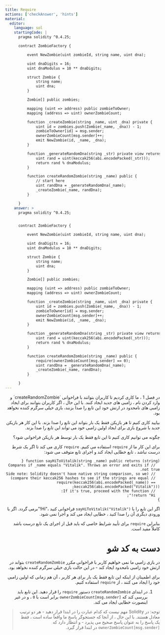 ```yaml
---
title: Require
actions: ['checkAnswer', 'hints']
material:
  editor:
    language: sol
    startingCode: |
      pragma solidity ^0.4.25;

      contract ZombieFactory {

          event NewZombie(uint zombieId, string name, uint dna);

          uint dnaDigits = 16;
          uint dnaModulus = 10 ** dnaDigits;

          struct Zombie {
              string name;
              uint dna;
          }

          Zombie[] public zombies;

          mapping (uint => address) public zombieToOwner;
          mapping (address => uint) ownerZombieCount;

          function _createZombie(string _name, uint _dna) private {
              uint id = zombies.push(Zombie(_name, _dna)) - 1;
              zombieToOwner[id] = msg.sender;
              ownerZombieCount[msg.sender]++;
              emit NewZombie(id, _name, _dna);
          }

          function _generateRandomDna(string _str) private view returns (uint) {
              uint rand = uint(keccak256(abi.encodePacked(_str)));
              return rand % dnaModulus;
          }

          function createRandomZombie(string _name) public {
              // start here
              uint randDna = _generateRandomDna(_name);
              _createZombie(_name, randDna);
          }

      }
    answer: >
      pragma solidity ^0.4.25;


      contract ZombieFactory {

          event NewZombie(uint zombieId, string name, uint dna);

          uint dnaDigits = 16;
          uint dnaModulus = 10 ** dnaDigits;

          struct Zombie {
              string name;
              uint dna;
          }

          Zombie[] public zombies;

          mapping (uint => address) public zombieToOwner;
          mapping (address => uint) ownerZombieCount;

          function _createZombie(string _name, uint _dna) private {
              uint id = zombies.push(Zombie(_name, _dna)) - 1;
              zombieToOwner[id] = msg.sender;
              ownerZombieCount[msg.sender]++;
              emit NewZombie(id, _name, _dna);
          }

          function _generateRandomDna(string _str) private view returns (uint) {
              uint rand = uint(keccak256(abi.encodePacked(_str)));
              return rand % dnaModulus;
          }

          function createRandomZombie(string _name) public {
              require(ownerZombieCount[msg.sender] == 0);
              uint randDna = _generateRandomDna(_name);
              _createZombie(_name, randDna);
          }

      }
---
```

<div dir="rtl">
در فصل 1 ، ما کاری کردیم تا کاربران بتوانند با فراخوانی `createRandomZombie` و وارد کردن نام ، زامبی های جدید ایجاد کنند. با این حال ، اگر کاربران بتوانند برای ایجاد زامبی های نامحدود در ارتش خود این تابع را صدا بزنند، بازی خیلی سرگرم کننده نخواهد بود.

بیایید کاری کنیم تا هر بازیکن فقط یک بار بتواند این تابع را صدا بزند. با این کار هر بازیکن جدید با شروع بازی برای ایجاد اولین زامبی خود می تواند این تابع را صدا بزند.

چگونه می توانیم کاری کنیم تا این تابع فقط یک بار توسط هر بازیکن فراخوانی شود؟

برای این کار ما از `require` استفاده می کنیم. `require` کاری می کند تا اگر یک شرط درست نباشد ، تابع خطایی ایجاد  کند و اجرای تابع متوقف می شود:

```
function sayHiToVitalik(string _name) public returns (string) {
  // Compares if _name equals "Vitalik". Throws an error and exits if not true.
  // (Side note: Solidity doesn't have native string comparison, so we
  // compare their keccak256 hashes to see if the strings are equal)
  require(keccak256(abi.encodePacked(_name)) == keccak256(abi.encodePacked("Vitalik")));
  // If it's true, proceed with the function:
  return "Hi!";
}
```

اگر این تابع را با `sayHiToVitalik("Vitalik")` فراخوانی کنید ،"Hi!"برمی گردد. اگر با ورودی دیگری آن را صدا کنید ، خطایی ایجاد می کند و اجرا نمی شود.

بنابراین `require` برای تأیید شرایط خاصی که باید قبل از اجرای یک تابع درست باشد کاملاً مفید است.

# دست به کد شو

در بازی زامبی ما نمی خواهیم کاربر با فراخوانی مکرر `createRandomZombie` بتواند در ارتش خود زامبی نامحدود ایجاد کند - در این حالت بازی خیلی سرگرم کننده نخواهد بود.

برای اطمینان از اینکه این تابع فقط یک بار برای هر کاربر ، آن هم زمانی که اولین زامبی خود را ایجاد می کنند ، از `require` استفاده کنیم.

1. در ابتدای `createRandomZombie` دستور `require` را قرار دهید. این تابع باید بررسی کند که `ownerZombieCount[msg.sender]` برابر است با `0` ، و در غیر اینصورت خطایی ایجاد می کند.

> توجه: در Solidity مهم نیست که کدام عبارت را در ابتدا قرار دهید - هر دو ترتیب معادل هستند. با این حال ، از آنجا که جستجوگر پاسخ ما واقعاً ساده است ، فقط یک پاسخ را به عنوان پاسخ صحیح می پذیرد - و انتظار دارد که `ownerZombieCount[msg.sender]` در ابتدا قرار گیرد.
</div>
